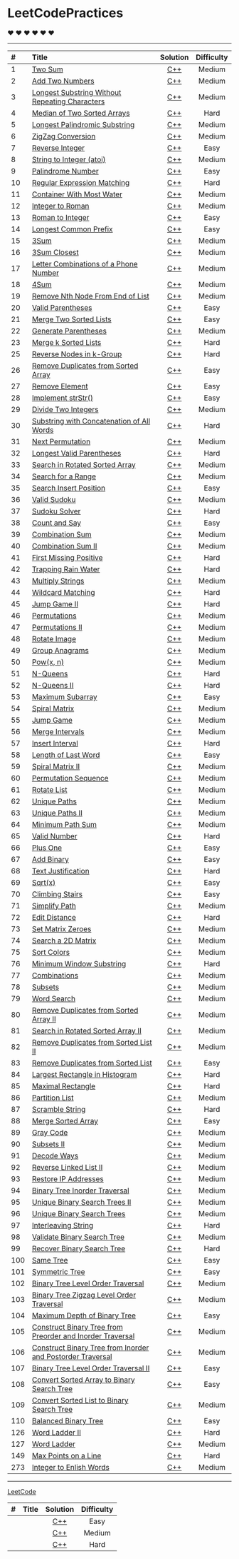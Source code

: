 # LeetCodePractices

&hearts;    &hearts;    &hearts;    &hearts;    &hearts;    &hearts;

------------------------------------------------

| # | Title | Solution | Difficulty |
| :--- | :---- | :----: | :----: |
|  1  | [Two Sum](https://leetcode.com/problems/two-sum/#/description) | [C++](https://github.com/741zxc606/LeetCodePractices/blob/master/Algorithm/cpp/1.TwoSum.cpp) | Medium |
|  2  | [Add Two Numbers](https://leetcode.com/problems/add-two-numbers/#/description) | [C++](https://github.com/741zxc606/LeetCodePractices/blob/master/Algorithm/cpp/2.AddTwoNumbers01.cpp) | Medium |
|  3  | [Longest Substring Without Repeating Characters ](https://leetcode.com/problems/longest-substring-without-repeating-characters/#/description) | [C++](https://github.com/741zxc606/LeetCodePractices/blob/master/Algorithm/cpp/3.LongestSubstringWithoutRepeatingCharacters.cpp) | Medium |
|  4  | [Median of Two Sorted Arrays](https://leetcode.com/problems/median-of-two-sorted-arrays/#/description) | [C++](https://github.com/741zxc606/LeetCodePractices/blob/master/Algorithm/cpp/4.MedianofTwoSortedArrays.cpp) | Hard |
|  5  | [Longest Palindromic Substring](https://leetcode.com/problems/longest-palindromic-substring/#/description) | [C++](https://github.com/741zxc606/LeetCodePractices/blob/master/Algorithm/cpp/5.LongestPalindromicSubstring.cpp) | Medium |
|  6  | [ZigZag Conversion](https://leetcode.com/problems/zigzag-conversion/#/description) | [C++](https://github.com/741zxc606/LeetCodePractices/blob/master/Algorithm/cpp/6.ZigZagConversion.cpp) | Medium |
|  7  | [Reverse Integer ](https://leetcode.com/problems/reverse-integer/#/description) | [C++](https://github.com/741zxc606/LeetCodePractices/blob/master/Algorithm/cpp/7.ReverseInteger.cpp) | Easy |
|  8  | [String to Integer (atoi)](https://leetcode.com/problems/string-to-integer-atoi/#/description) | [C++](https://github.com/741zxc606/LeetCodePractices/blob/master/Algorithm/cpp/8.StringtoInteger_atoi.cpp) | Medium |
|  9  | [Palindrome Number](https://leetcode.com/problems/palindrome-number/description/) | [C++](https://github.com/741zxc606/LeetCodePractices/blob/master/Algorithm/cpp/9.PalindromeNumber.cpp) | Easy |
| 10 | [Regular Expression Matching](https://leetcode.com/problems/regular-expression-matching/description/) | [C++](https://github.com/741zxc606/LeetCodePractices/blob/master/Algorithm/cpp/10.RegularExpressionMatching.cpp) | Hard |
| 11 | [Container With Most Water](https://leetcode.com/problems/container-with-most-water/#/description) | [C++](https://github.com/741zxc606/LeetCodePractices/blob/master/Algorithm/cpp/11.ContainerWithMostWater.cpp) | Medium |
| 12 | [Integer to Roman](https://leetcode.com/problems/integer-to-roman/description/) | [C++](https://github.com/741zxc606/LeetCodePractices/blob/master/Algorithm/cpp/12.IntegertoRoman.cpp) | Medium |
| 13 | [Roman to Integer](https://leetcode.com/problems/roman-to-integer/description/) | [C++](https://github.com/741zxc606/LeetCodePractices/blob/master/Algorithm/cpp/13.RomanToInteger.cpp) | Easy |
| 14 | [Longest Common Prefix](https://leetcode.com/problems/longest-common-prefix/description/) | [C++](https://github.com/741zxc606/LeetCodePractices/blob/master/Algorithm/cpp/14.LongestCommonPrefix.cpp) | Easy |
| 15 | [3Sum](https://leetcode.com/problems/3sum/#/description) | [C++](https://github.com/741zxc606/LeetCodePractices/blob/master/Algorithm/cpp/15.3Sum.cpp) | Medium |
| 16 | [3Sum Closest](https://leetcode.com/problems/3sum-closest/description/) | [C++](https://github.com/741zxc606/LeetCodePractices/blob/master/Algorithm/cpp/16.3SumClosest.cpp) | Medium |
| 17 | [Letter Combinations of a Phone Number](https://leetcode.com/problems/letter-combinations-of-a-phone-number/description/) | [C++](https://github.com/741zxc606/LeetCodePractices/blob/master/Algorithm/cpp/17.LetterCombinationsofaPhoneNumber.cpp) | Medium |
| 18 | [4Sum](https://leetcode.com/problems/4sum/description/) | [C++](https://github.com/741zxc606/LeetCodePractices/blob/master/Algorithm/cpp/18.4Sum.cpp) | Medium |
| 19 | [Remove Nth Node From End of List](https://leetcode.com/problems/remove-nth-node-from-end-of-list/description/) | [C++](https://github.com/741zxc606/LeetCodePractices/blob/master/Algorithm/cpp/19.RemoveNthNodeFromEndofList.cpp) | Medium |
| 20 | [Valid Parentheses](https://leetcode.com/problems/valid-parentheses/description/) | [C++](https://github.com/741zxc606/LeetCodePractices/blob/master/Algorithm/cpp/20.ValidParentheses.cpp)| Easy |
| 21 | [Merge Two Sorted Lists](https://leetcode.com/problems/merge-two-sorted-lists/description/) | [C++](https://github.com/741zxc606/LeetCodePractices/blob/master/Algorithm/cpp/21.MergeTwoSortedLists.cpp) | Easy |
| 22 | [Generate Parentheses](https://leetcode.com/problems/generate-parentheses/#/description) | [C++](https://github.com/741zxc606/LeetCodePractices/blob/master/Algorithm/cpp/22.GenerateParentheses.cpp) | Medium |
| 23 | [Merge k Sorted Lists](https://leetcode.com/problems/merge-k-sorted-lists/description/) | [C++](https://github.com/741zxc606/LeetCodePractices/blob/master/Algorithm/cpp/23.MergekSortedLists.cpp) | Hard || 24 | [Swap Nodes in Pairs](https://leetcode.com/problems/swap-nodes-in-pairs/description/) | [C++](https://github.com/741zxc606/LeetCodePractices/blob/master/Algorithm/cpp/24.SwapNodesinPairs.cpp) | Medium |
| 25 | [Reverse Nodes in k-Group](https://leetcode.com/problems/reverse-nodes-in-k-group/description/) | [C++](https://github.com/741zxc606/LeetCodePractices/blob/master/Algorithm/cpp/25.ReverseNodesinK-Groups.cpp) | Hard |
| 26 | [Remove Duplicates from Sorted Array](https://leetcode.com/problems/remove-duplicates-from-sorted-array/description/) | [C++](https://github.com/741zxc606/LeetCodePractices/blob/master/Algorithm/cpp/26.RemoveDuplicatesfromSortedArray.cpp) | Easy |
| 27 | [Remove Element](https://leetcode.com/problems/remove-element/description/) | [C++](https://github.com/741zxc606/LeetCodePractices/blob/master/Algorithm/cpp/27.RemoveElement.cpp) | Easy |
| 28 | [Implement strStr()](https://leetcode.com/problems/implement-strstr/description/) | [C++](https://github.com/741zxc606/LeetCodePractices/blob/master/Algorithm/cpp/28.ImplementstrStr.cpp) | Easy |
| 29 | [Divide Two Integers](https://leetcode.com/problems/divide-two-integers/description/) | [C++](https://github.com/741zxc606/LeetCodePractices/blob/master/Algorithm/cpp/29.DivideTwoIntegers.cpp) | Medium |
| 30 | [Substring with Concatenation of All Words](https://leetcode.com/problems/substring-with-concatenation-of-all-words/description/) | [C++](https://github.com/741zxc606/LeetCodePractices/blob/master/Algorithm/cpp/30.StringwithConcatenationofAllWords.cpp) | Hard |
| 31 | [Next Permutation](https://leetcode.com/problems/next-permutation/description/) | [C++](https://github.com/741zxc606/LeetCodePractices/blob/master/Algorithm/cpp/31.Next%20Permutation.cpp) | Medium |
| 32 | [Longest Valid Parentheses](https://leetcode.com/problems/longest-valid-parentheses/description/) | [C++](https://github.com/741zxc606/LeetCodePractices/blob/master/Algorithm/cpp/32.LongestValidParentheses.cpp) | Hard |
| 33 | [Search in Rotated Sorted Array](https://leetcode.com/problems/search-in-rotated-sorted-array/description/) | [C++](https://github.com/741zxc606/LeetCodePractices/blob/master/Algorithm/cpp/33.SearchinRotatedSortedArray.cpp) | Medium |
| 34 | [Search for a Range](https://leetcode.com/problems/search-for-a-range/description/) | [C++](https://github.com/741zxc606/LeetCodePractices/blob/master/Algorithm/cpp/34.SearchforARange.cpp) | Medium |
| 35 | [Search Insert Position](https://leetcode.com/problems/search-insert-position/description/) | [C++](https://github.com/741zxc606/LeetCodePractices/blob/master/Algorithm/cpp/35.SearchInsertPosition.cpp) | Easy |
| 36 | [Valid Sudoku](https://leetcode.com/problems/valid-sudoku/description/) | [C++](https://github.com/741zxc606/LeetCodePractices/blob/master/Algorithm/cpp/36.ValidSudoku.cpp) | Medium |
| 37 | [Sudoku Solver](https://leetcode.com/problems/sudoku-solver/description/) | [C++](https://github.com/741zxc606/LeetCodePractices/blob/master/Algorithm/cpp/37.SudokuSolver.cpp) | Hard |
| 38 | [Count and Say](https://leetcode.com/problems/count-and-say/description/) | [C++](https://github.com/741zxc606/LeetCodePractices/blob/master/Algorithm/cpp/38.CountandSay.cpp) | Easy |
| 39 | [Combination Sum](https://leetcode.com/problems/combination-sum/description/) | [C++](https://github.com/741zxc606/LeetCodePractices/blob/master/Algorithm/cpp/39.CombinationSum.cpp) | Medium |
| 40 | [Combination Sum II](https://leetcode.com/problems/combination-sum-ii/description/) | [C++](https://github.com/741zxc606/LeetCodePractices/blob/master/Algorithm/cpp/40.CombinationSumII.cpp) | Medium |
| 41 | [First Missing Positive](https://leetcode.com/problems/first-missing-positive/description/) | [C++](https://github.com/741zxc606/LeetCodePractices/blob/master/Algorithm/cpp/41.FirstMissingPositive.cpp) | Hard |
| 42 | [Trapping Rain Water](https://leetcode.com/problems/trapping-rain-water/description/) | [C++](https://github.com/741zxc606/LeetCodePractices/blob/master/Algorithm/cpp/42.TrappingRainWater.cpp) | Hard |
| 43 | [Multiply Strings](https://leetcode.com/problems/multiply-strings/description/) | [C++](https://github.com/741zxc606/LeetCodePractices/blob/master/Algorithm/cpp/43.MultiplyString.cpp) | Medium |
| 44 | [Wildcard Matching](https://leetcode.com/problems/wildcard-matching/description/) | [C++](https://github.com/741zxc606/LeetCodePractices/blob/master/Algorithm/cpp/44.WildcardMatching.cpp) | Hard |
| 45 | [Jump Game II](https://leetcode.com/problems/jump-game-ii/description/) | [C++](https://github.com/741zxc606/LeetCodePractices/blob/master/Algorithm/cpp/45.JumpGameII.cpp) | Hard |
| 46 | [Permutations](https://leetcode.com/problems/permutations/description/) | [C++](https://github.com/741zxc606/LeetCodePractices/blob/master/Algorithm/cpp/46.Permutations.cpp) | Medium |
| 47 | [Permutations II](https://leetcode.com/problems/permutations-ii/description/) | [C++](https://github.com/741zxc606/LeetCodePractices/blob/master/Algorithm/cpp/47.PermutationsII.cpp) | Medium |
| 48 | [Rotate Image](https://leetcode.com/problems/rotate-image/description/) | [C++](https://github.com/741zxc606/LeetCodePractices/blob/master/Algorithm/cpp/48.RotateImage.cpp) | Medium |
| 49 | [Group Anagrams](https://leetcode.com/problems/group-anagrams/description/) | [C++](https://github.com/741zxc606/LeetCodePractices/blob/master/Algorithm/cpp/49.GroupAnagrams.cpp) | Medium |
| 50 | [Pow(x, n)](https://leetcode.com/problems/powx-n/description/) | [C++](https://github.com/741zxc606/LeetCodePractices/blob/master/Algorithm/cpp/50.Pow.cpp) | Medium |
| 51 | [N-Queens](https://leetcode.com/problems/n-queens/description/) | [C++](https://github.com/741zxc606/LeetCodePractices/blob/master/Algorithm/cpp/51.N-Queens.cpp) | Hard |
| 52 | [N-Queens II](https://leetcode.com/problems/n-queens-ii/description/) | [C++](https://github.com/741zxc606/LeetCodePractices/blob/master/Algorithm/cpp/52.N-QueensII.cpp) | Hard |
| 53 | [Maximum Subarray](https://leetcode.com/problems/maximum-subarray/description/) | [C++](https://github.com/741zxc606/LeetCodePractices/blob/master/Algorithm/cpp/53.MaximumSubarray.cpp) | Easy |
| 54 | [Spiral Matrix](https://leetcode.com/problems/spiral-matrix/description/) | [C++](https://github.com/741zxc606/LeetCodePractices/blob/master/Algorithm/cpp/54.SpiralMatrix.cpp) | Medium |
| 55 | [Jump Game](https://leetcode.com/problems/jump-game/description/) | [C++](https://github.com/741zxc606/LeetCodePractices/blob/master/Algorithm/cpp/55.JumpGame.cpp) | Medium |
| 56 | [Merge Intervals](https://leetcode.com/problems/merge-intervals/description/) | [C++](https://github.com/741zxc606/LeetCodePractices/blob/master/Algorithm/cpp/56.MergeInterval.cpp) | Medium |
| 57 | [Insert Interval](https://leetcode.com/problems/insert-interval/description/) | [C++](https://github.com/741zxc606/LeetCodePractices/blob/master/Algorithm/cpp/57.InsertInterval.cpp) | Hard |
| 58 | [Length of Last Word](https://leetcode.com/problems/length-of-last-word/description/) | [C++](https://github.com/741zxc606/LeetCodePractices/blob/master/Algorithm/cpp/58.LengthofLastWord.cpp) | Easy |
| 59 | [Spiral Matrix II](https://leetcode.com/problems/spiral-matrix-ii/description/) | [C++](https://github.com/741zxc606/LeetCodePractices/blob/master/Algorithm/cpp/59.SpiralMatrixII.cpp) | Medium |
| 60 | [Permutation Sequence](https://leetcode.com/problems/permutation-sequence/description/) | [C++](https://github.com/741zxc606/LeetCodePractices/blob/master/Algorithm/cpp/60.PermutationSequence.cpp) | Medium |
| 61 | [Rotate List](https://leetcode.com/problems/rotate-list/discuss/) | [C++](https://github.com/741zxc606/LeetCodePractices/blob/master/Algorithm/cpp/61.RotateList.cpp) | Medium |
| 62 | [Unique Paths](https://leetcode.com/problems/unique-paths/description/) | [C++](https://github.com/741zxc606/LeetCodePractices/blob/master/Algorithm/cpp/62.UniquePaths.cpp) | Medium |
| 63 | [Unique Paths II](https://leetcode.com/problems/unique-paths-ii/description/) | [C++](https://github.com/741zxc606/LeetCodePractices/blob/master/Algorithm/cpp/63.UniquePathsII.cpp) | Medium |
| 64 | [Minimum Path Sum](https://leetcode.com/problems/minimum-path-sum/description/) | [C++](https://github.com/741zxc606/LeetCodePractices/blob/master/Algorithm/cpp/64.MinimumPathSum.cpp) | Medium |
| 65 | [Valid Number](https://leetcode.com/problems/valid-number/description/) | [C++](https://github.com/741zxc606/LeetCodePractices/blob/master/Algorithm/cpp/65.ValidNumber.cpp) | Hard |
| 66 | [Plus One](https://leetcode.com/problems/plus-one/description/) | [C++](https://github.com/741zxc606/LeetCodePractices/blob/master/Algorithm/cpp/66.PlusOne.cpp) | Easy |
| 67 | [Add Binary](https://leetcode.com/problems/add-binary/description/) | [C++](https://github.com/741zxc606/LeetCodePractices/blob/master/Algorithm/cpp/67.AddBinary.cpp) | Easy |
| 68 | [Text Justification](https://leetcode.com/problems/text-justification/description/) | [C++](https://github.com/741zxc606/LeetCodePractices/blob/master/Algorithm/cpp/68.TextJustification.cpp) | Hard |
| 69 | [Sqrt(x)](https://leetcode.com/problems/sqrtx/description/) | [C++](https://github.com/741zxc606/LeetCodePractices/blob/master/Algorithm/cpp/69.SqrtX.cpp) | Easy |
| 70 | [Climbing Stairs](https://leetcode.com/problems/climbing-stairs/description/) | [C++](https://github.com/741zxc606/LeetCodePractices/blob/master/Algorithm/cpp/70.ClimbingStairs.cpp) | Easy |
| 71 | [Simplify Path](https://leetcode.com/problems/simplify-path/description/) | [C++](https://github.com/741zxc606/LeetCodePractices/blob/master/Algorithm/cpp/71.SimplifyPath.cpp) | Medium |
| 72 | [Edit Distance](https://leetcode.com/problems/edit-distance/description/) | [C++](https://github.com/741zxc606/LeetCodePractices/blob/master/Algorithm/cpp/72.EditDistance.cpp) | Hard |
| 73 | [Set Matrix Zeroes](https://leetcode.com/problems/set-matrix-zeroes/description/) | [C++](https://github.com/741zxc606/LeetCodePractices/blob/master/Algorithm/cpp/73.SetMatrixZeroes.cpp) | Medium |
| 74 | [Search a 2D Matrix](https://leetcode.com/problems/search-a-2d-matrix/description/) | [C++](https://github.com/741zxc606/LeetCodePractices/blob/master/Algorithm/cpp/74.Searcha2DMatrix.cpp) | Medium |
| 75 | [Sort Colors](https://leetcode.com/problems/sort-colors/description/) | [C++](https://github.com/741zxc606/LeetCodePractices/blob/master/Algorithm/cpp/75.SortColors.cpp) | Medium |
| 76 | [Minimum Window Substring](https://leetcode.com/problems/minimum-window-substring/description/) | [C++](https://github.com/741zxc606/LeetCodePractices/blob/master/Algorithm/cpp/76.MinimumWindowSubstring.cpp) | Hard |
| 77 | [Combinations](https://leetcode.com/problems/combinations/description/) | [C++](https://github.com/741zxc606/LeetCodePractices/blob/master/Algorithm/cpp/77.Combinations.cpp) | Medium |
| 78 | [Subsets](https://leetcode.com/problems/subsets/description/) | [C++](https://github.com/741zxc606/LeetCodePractices/blob/master/Algorithm/cpp/78.Subsets.cpp) | Medium |
| 79 | [Word Search](https://leetcode.com/problems/word-search/description/) | [C++](https://github.com/741zxc606/LeetCodePractices/blob/master/Algorithm/cpp/79.WordSearch.cpp) | Medium |
| 80 | [Remove Duplicates from Sorted Array II](https://leetcode.com/problems/remove-duplicates-from-sorted-array-ii/description/) | [C++](https://github.com/741zxc606/LeetCodePractices/blob/master/Algorithm/cpp/80.RemoveDuplicatesfromSortedArrayII.cpp) | Medium |
| 81 | [Search in Rotated Sorted Array II](https://leetcode.com/problems/search-in-rotated-sorted-array-ii/description/) | [C++](https://github.com/741zxc606/LeetCodePractices/blob/master/Algorithm/cpp/81.SearchinRotatedSortedArrayII.cpp) | Medium |
| 82 | [Remove Duplicates from Sorted List II](https://leetcode.com/problems/remove-duplicates-from-sorted-list-ii/description/) | [C++](https://github.com/741zxc606/LeetCodePractices/blob/master/Algorithm/cpp/82.RemoveDuplicatesfromSortedListII.cpp) | Medium |
| 83 | [Remove Duplicates from Sorted List](https://leetcode.com/problems/remove-duplicates-from-sorted-list/description/) | [C++](https://github.com/741zxc606/LeetCodePractices/blob/master/Algorithm/cpp/83.RemoveDuplicatesfromSortedList.cpp) | Easy |
| 84 | [Largest Rectangle in Histogram](https://leetcode.com/problems/largest-rectangle-in-histogram/description/) | [C++](https://github.com/741zxc606/LeetCodePractices/blob/master/Algorithm/cpp/84.LargestRectangleinHistogram.cpp) | Hard |
| 85 | [Maximal Rectangle](https://leetcode.com/problems/maximal-rectangle/description/) | [C++](https://github.com/741zxc606/LeetCodePractices/blob/master/Algorithm/cpp/85.MaximalRectangle.cpp) | Hard |
| 86 | [Partition List](https://leetcode.com/problems/partition-list/description/) | [C++](https://github.com/741zxc606/LeetCodePractices/blob/master/Algorithm/cpp/86.PartitionList.cpp) | Medium |
| 87 | [Scramble String ](https://leetcode.com/problems/scramble-string/description/) | [C++](https://github.com/741zxc606/LeetCodePractices/blob/master/Algorithm/cpp/87.ScrambleString.cpp) | Hard |
| 88 | [Merge Sorted Array](https://leetcode.com/problems/merge-sorted-array/description/) | [C++](https://github.com/741zxc606/LeetCodePractices/blob/master/Algorithm/cpp/88.MergeSortedArray.cpp) | Easy |
| 89 | [Gray Code](https://leetcode.com/problems/gray-code/description/) | [C++](https://github.com/741zxc606/LeetCodePractices/blob/master/Algorithm/cpp/89.GrayCode.cpp) | Medium |
| 90 | [Subsets II](https://leetcode.com/problems/subsets-ii/description/) | [C++](https://github.com/741zxc606/LeetCodePractices/blob/master/Algorithm/cpp/90.SubsetsII.cpp) | Medium |
| 91 | [Decode Ways](https://leetcode.com/problems/decode-ways/description/) | [C++](https://github.com/741zxc606/LeetCodePractices/blob/master/Algorithm/cpp/91.DecodeWays.cpp) | Medium |
| 92 | [Reverse Linked List II](https://leetcode.com/problems/reverse-linked-list-ii/description/) | [C++](https://github.com/741zxc606/LeetCodePractices/blob/master/Algorithm/cpp/92.ReverseLinkedListII.cpp) | Medium |
| 93 | [Restore IP Addresses](https://leetcode.com/problems/restore-ip-addresses/description/) | [C++](https://github.com/741zxc606/LeetCodePractices/blob/master/Algorithm/cpp/93.RestoreIPAddresses.cpp) | Medium |
| 94 | [Binary Tree Inorder Traversal](https://leetcode.com/problems/binary-tree-inorder-traversal/description/) | [C++](https://github.com/741zxc606/LeetCodePractices/blob/master/Algorithm/cpp/94.BniaryTreeInorderTraversal.cpp) | Medium |
| 95 | [Unique Binary Search Trees II](https://leetcode.com/problems/unique-binary-search-trees-ii/description/) | [C++](https://github.com/741zxc606/LeetCodePractices/blob/master/Algorithm/cpp/95.UniqueBinarySearchTreesII.cpp) | Medium |
| 96 | [Unique Binary Search Trees](https://leetcode.com/problems/unique-binary-search-trees/description/) | [C++](https://github.com/741zxc606/LeetCodePractices/blob/master/Algorithm/cpp/96.UniqueBinarySearchTrees.cpp) | Medium |
| 97 | [Interleaving String](https://leetcode.com/problems/interleaving-string/description/) | [C++](https://github.com/741zxc606/LeetCodePractices/blob/master/Algorithm/cpp/97.InterleavingString.cpp) | Hard |
| 98 | [Validate Binary Search Tree](https://leetcode.com/problems/validate-binary-search-tree/description/) | [C++](https://github.com/741zxc606/LeetCodePractices/blob/master/Algorithm/cpp/98.ValidateBinarySearchTree.cpp) | Medium |
| 99 | [Recover Binary Search Tree](https://leetcode.com/problems/recover-binary-search-tree/description/) | [C++](https://github.com/741zxc606/LeetCodePractices/blob/master/Algorithm/cpp/99.RecoverBinarySearchTree.cpp) | Hard |
| 100 | [Same Tree](https://leetcode.com/problems/same-tree/description/) | [C++](https://github.com/741zxc606/LeetCodePractices/blob/master/Algorithm/cpp/100.SameTree.cpp) | Easy |
| 101 | [Symmetric Tree](https://leetcode.com/problems/symmetric-tree/description/) | [C++](https://github.com/741zxc606/LeetCodePractices/blob/master/Algorithm/cpp/101.SymmetricTree.cpp) | Easy |
| 102 | [Binary Tree Level Order Traversal](https://leetcode.com/problems/binary-tree-level-order-traversal/description/) | [C++](https://github.com/741zxc606/LeetCodePractices/blob/master/Algorithm/cpp/102.BinaryTreeLevelOrderTraversal.cpp) | Medium |
| 103 | [Binary Tree Zigzag Level Order Traversal](https://leetcode.com/problems/binary-tree-zigzag-level-order-traversal/description/) | [C++](https://github.com/741zxc606/LeetCodePractices/blob/master/Algorithm/cpp/103.BinaryTreeZigzagLevelOrderTraversal.cpp) | Medium |
| 104 | [Maximum Depth of Binary Tree](https://leetcode.com/problems/maximum-depth-of-binary-tree/description/) | [C++](https://github.com/741zxc606/LeetCodePractices/blob/master/Algorithm/cpp/104.MaximumDepthofBinaryTree.cpp) | Easy |
| 105 | [Construct Binary Tree from Preorder and Inorder Traversal](https://leetcode.com/problems/construct-binary-tree-from-preorder-and-inorder-traversal/description/) | [C++](https://github.com/741zxc606/LeetCodePractices/blob/master/Algorithm/cpp/105.ConstructsBinaryTreefromPreorderandInorderTraversal.cpp) | Medium |
| 106 | [Construct Binary Tree from Inorder and Postorder Traversal](https://leetcode.com/problems/construct-binary-tree-from-inorder-and-postorder-traversal/description/) | [C++](https://github.com/741zxc606/LeetCodePractices/blob/master/Algorithm/cpp/106.ConstructBinaryTreefromInorderandPostorderTraversal.cpp) | Medium |
| 107 | [Binary Tree Level Order Traversal II](https://leetcode.com/problems/binary-tree-level-order-traversal-ii/description/) | [C++](https://github.com/741zxc606/LeetCodePractices/blob/master/Algorithm/cpp/107.BinaryTreeLevelOrderTraversal-II.cpp) | Easy |
| 108 | [Convert Sorted Array to Binary Search Tree](https://leetcode.com/problems/convert-sorted-array-to-binary-search-tree/description/) | [C++](https://github.com/741zxc606/LeetCodePractices/blob/master/Algorithm/cpp/108.ConvertSortedArraytoBinarySearchTree.cpp) | Easy |
| 109 | [Convert Sorted List to Binary Search Tree](https://leetcode.com/problems/convert-sorted-list-to-binary-search-tree/description/) | [C++](https://github.com/741zxc606/LeetCodePractices/blob/master/Algorithm/cpp/109.ConvertSortedListtoBinarySearchTree.cpp) | Medium |
| 110 | [Balanced Binary Tree](https://leetcode.com/problems/balanced-binary-tree/description/) | [C++](https://github.com/741zxc606/LeetCodePractices/blob/master/Algorithm/cpp/110.BalancedBinaryTree.cpp) | Easy |
| 126 | [Word Ladder II](https://leetcode.com/problems/word-ladder-ii/description/) | [C++](https://github.com/741zxc606/LeetCodePractices/blob/master/Algorithm/cpp/126.WordLadderII.cpp) | Hard |
| 127 | [Word Ladder](https://leetcode.com/problems/word-ladder/description/) | [C++](https://github.com/741zxc606/LeetCodePractices/blob/master/Algorithm/cpp/127.Word%20Ladder.cpp) | Medium |
| 149 | [Max Points on a Line](https://leetcode.com/problems/max-points-on-a-line/description/) | [C++](https://github.com/741zxc606/LeetCodePractices/blob/master/Algorithm/cpp/149.MaxPointsonaLine.cpp) | Hard |
| 273 | [Integer to Enlish Words](https://leetcode.com/problems/integer-to-english-words/#/description) | [C++](https://github.com/741zxc606/LeetCodePractices/blob/master/Algorithm/cpp/273.IntegertoEnglishWords.cpp) | Medium |

-------------------------------------

[LeetCode](https://leetcode.com/problemset/all/)

| # | Title | Solution | Difficulty |
| :----: | :---- | :----: | :----: |
|  | []() | [C++]() | Easy |
|  | []() | [C++]() | Medium |
|  | []() | [C++]() | Hard |








